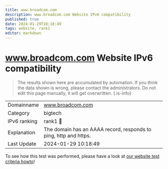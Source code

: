 ```yaml
---
title: www.broadcom.com
description: www.broadcom.com Website IPv6 compatibility
published: true
date: 2024-01-29T10:18:49
tags: website, rank1
editor: markdown
---
```


# www.broadcom.com Website IPv6 compatibility

> The results shown here are accumulated by automation. If you think the data shown is wrong, please contact the administrators. 
> Do not edit this page manually, it will get overwritten.
{.is-info}


|   |   |
| - | - |
| Domainname | www.broadcom.com
| Category | bigtech |
| IPv6 ranking | rank1 :1st_place_medal: |
| Explanation | The domain has an AAAA record, responds to ping, http and https. |
| Last Update | 2024-01-29 10:18:49 |

To see how this test was performed, please have a look at [our website test criteria howto](/howto/testcriteria/website)!

